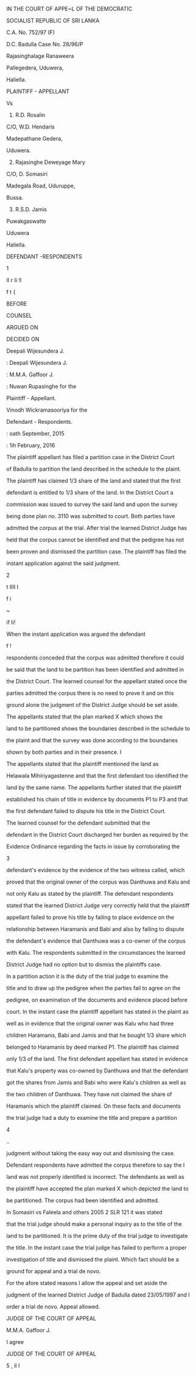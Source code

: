IN THE COURT OF APPE~L OF THE DEMOCRATIC

SOCIALIST REPUBLIC OF SRI LANKA

C.A. No. 752/97 (F)

D.C. Badulla Case No. 28/96/P

Rajasinghalage Ranaweera

Pallegedera, Uduwera,

Haliella.

PLAINTIFF - APPELLANT

Vs

1. R.D. Rosalin

C/O, W.D. Hendaris

Madepathane Gedera,

Uduwera.

2. Rajasinghe Deweyage Mary

C/O, D. Somasiri

Madegala Road, Uduruppe,

Bussa.

3. R.S.D. Jamis

Puwakgaswatte

Uduwera

Haliella.

DEFENDANT -RESPONDENTS

1

II r Ii !I

f t {

BEFORE

COUNSEL

ARGUED ON

DECIDED ON

Deepali Wijesundera J.

: Deepali Wijesundera J.

: M.M.A. Gaffoor J.

: Nuwan Rupasinghe for the

Plaintiff - Appellant.

Vinodh Wickramasooriya for the

Defendant - Respondents.

: oath September, 2015

: 1ih February, 2016

The plaintiff appellant has filed a partition case in the District Court

of Badulla to partition the land described in the schedule to the plaint.

The plaintiff has claimed 1/3 share of the land and stated that the first

defendant is entitled to 1/3 share of the land. In the District Court a

commission was issued to survey the said land and upon the survey

being done plan no. 3110 was submitted to court. Both parties have

admitted the corpus at the trial. After trial the learned District Judge has

held that the corpus cannot be identified and that the pedigree has not

been proven and dismissed the partition case. The plaintiff has filed the

instant application against the said judgment.

2

t IIII I

f i

~

if Ii!

When the instant application was argued the defendant

f !

respondents conceded that the corpus was admitted therefore it could

be said that the land to be partition has been identified and admitted in

the District Court. The learned counsel for the appellant stated once the

parties admitted the corpus there is no need to prove it and on this

ground alone the judgment of the District Judge should be set aside.

The appellants stated that the plan marked X which shows the

land to be partitioned shows the boundaries described in the schedule to

the plaint and that the survey was done according to the boundaries

shown by both parties and in their presence. I

The appellants stated that the plaintiff mentioned the land as

Helawala Mihiriyagastenne and that the first defendant too identified the

land by the same name. The appellants further stated that the plaintiff

established his chain of title in evidence by documents P1 to P3 and that

the first defendant failed to dispute his title in the District Court.

The learned counsel for the defendant submitted that the

defendant in the District Court discharged her burden as required by the

Evidence Ordinance regarding the facts in issue by corroborating the

3

defendant's evidence by the evidence of the two witness called, which

proved that the original owner of the corpus was Danthuwa and Kalu and

not only Kalu as stated by the plaintiff. The defendant respondents

stated that the learned District Judge very correctly held that the plaintiff

appellant failed to prove his title by failing to place evidence on the

relationship between Haramanis and Babi and also by failing to dispute

the defendant's evidence that Danthuwa was a co-owner of the corpus

with Kalu. The respondents submitted in the circumstances the learned

District Judge had no option but to dismiss the plaintiffs case.

In a partition action it is the duty of the trial judge to examine the

title and to draw up the pedigree when the parties fail to agree on the

pedigree, on examination of the documents and evidence placed before

court. In the instant case the plaintiff appellant has stated in the plaint as

well as in evidence that the original owner was Kalu who had three

children Haramanis, Babi and Jamis and that he bought 1/3 share which

belonged to Haramanis by deed marked P1. The plaintiff has claimed

only 1/3 of the land. The first defendant appellant has stated in evidence

that Kalu's property was co-owned by Danthuwa and that the defendant

got the shares from Jamis and Babi who were Kalu's children as well as

the two children of Danthuwa. They have not claimed the share of

Haramanis which the plaintiff claimed. On these facts and documents

the trial judge had a duty to examine the title and prepare a partition

4

..

judgment without taking the easy way out and dismissing the case.

Defendant respondents have admitted the corpus therefore to say the l

land was not properly identified is incorrect. The defendants as well as

the plaintiff have accepted the plan marked X which depicted the land to

be partitioned. The corpus had been identified and admitted.

In Somasiri vs Faleela and others 2005 2 SLR 121 it was stated

that the trial judge should make a personal inquiry as to the title of the

land to be partitioned. It is the prime duty of the trial judge to investigate

the title. In the instant case the trial judge has failed to perform a proper

investigation of title and dismissed the plaint. Which fact should be a

ground for appeal and a trial de novo.

For the afore stated reasons I allow the appeal and set aside the

judgment of the learned District Judge of Badulla dated 23/05/1997 and I

order a trial de novo. Appeal allowed.

JUDGE OF THE COURT OF APPEAL

M.M.A. Gaffoor J.

I agree

JUDGE OF THE COURT OF APPEAL

5 , iI I